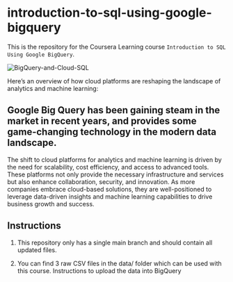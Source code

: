 # introduction-to-sql-using-google-bigquery
This is the repository for the Coursera Learning course `Introduction to SQL Using Google BigQuery`.


![BigQuery-and-Cloud-SQL](https://github.com/balashiva0011/introduction-to-sql-using-google-bigquery/assets/168978304/e22aed03-b1db-47bb-a12d-d4f57c4536ee)


Here’s an overview of how cloud platforms are reshaping the landscape of analytics and machine learning:
## Google Big Query has been gaining steam in the market in recent years, and provides some game-changing technology in the modern data landscape.
The shift to cloud platforms for analytics and machine learning is driven by the need for scalability, cost efficiency, and access to advanced tools. These platforms not only provide the necessary infrastructure and services but also enhance collaboration, security, and innovation. As more companies embrace cloud-based solutions, they are well-positioned to leverage data-driven insights and machine learning capabilities to drive business growth and success. 

## Instructions
 1. This repository only has a single main branch and should contain all updated files.

 2. You can find 3 raw CSV files in the data/ folder which can be used with this course. Instructions to upload the data into BigQuery 